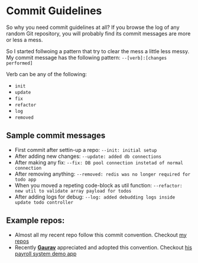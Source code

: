 # Commit Guidelines

So why you need commit guidelines at all? If you browse the log of any random Git repository, you will probably find its commit messages are more or less a mess.

So I started follwoing a pattern that try to clear the mess a little less messy. My commit message has the following pattern:
`--[verb]:[changes performed]`

Verb can be any of the following:

- `init`
- `update`
- `fix`
- `refactor`
- `log`
- `removed`

## Sample commit messages

- First commit after settin-up a repo: `--init: initial setup`
- After adding new changes: `--update: added db connections`
- After making any fix: `--fix: DB pool connection instetad of normal connection`
- After removing anything: `--removed: redis was no longer required for todo app`
- When you moved a repeting code-block as util function: `--refactor: new util to validate array payload for todos`
- After adding logs for debug: `--log: added debudding logs inside update todo controller`

## Example repos:

- Almost all my recent repo follow this commit convention. Checkout [my repos](https://github.com/ashokdey?tab=repositories)
- Recently **[Gaurav](https://github.com/igauravsehrawat)** appreciated and adopted this convention. Checkout [his payroll system demo app](https://github.com/igauravsehrawat/payroll-system)
